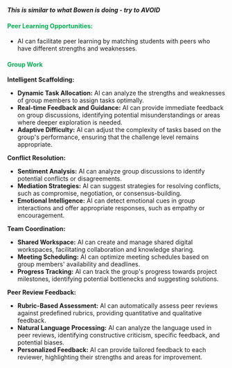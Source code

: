 ***This is similar to what Bowen is doing - try to AVOID***
#### <font color="#00b050">Peer Learning Opportunities:</font>
* AI can facilitate peer learning by matching students with peers who have different strengths and weaknesses.
#### <font color="#00b050">Group Work</font>
**Intelligent Scaffolding:**
- **Dynamic Task Allocation:** AI can analyze the strengths and weaknesses of group members to assign tasks optimally.
- **Real-time Feedback and Guidance:** AI can provide immediate feedback on group discussions, identifying potential misunderstandings or areas where deeper exploration is needed.
- **Adaptive Difficulty:** AI can adjust the complexity of tasks based on the group's performance, ensuring that the challenge level remains appropriate.

**Conflict Resolution:**
- **Sentiment Analysis:** AI can analyze group discussions to identify potential conflicts or disagreements.
- **Mediation Strategies:** AI can suggest strategies for resolving conflicts, such as compromise, negotiation, or consensus-building.
- **Emotional Intelligence:** AI can detect emotional cues in group interactions and offer appropriate responses, such as empathy or encouragement.

**Team Coordination:**
- **Shared Workspace:** AI can create and manage shared digital workspaces, facilitating collaboration and knowledge sharing.
- **Meeting Scheduling:** AI can optimize meeting schedules based on group members' availability and deadlines.
- **Progress Tracking:** AI can track the group's progress towards project milestones, identifying potential bottlenecks and suggesting solutions.

**Peer Review Feedback:**
- **Rubric-Based Assessment:** AI can automatically assess peer reviews against predefined rubrics, providing quantitative and qualitative feedback.
- **Natural Language Processing:** AI can analyze the language used in peer reviews, identifying constructive criticism, specific feedback, and potential biases.
- **Personalized Feedback:** AI can provide tailored feedback to each reviewer, highlighting their strengths and areas for improvement.